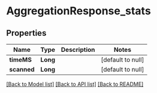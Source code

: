 # AggregationResponse_stats
## Properties

| Name | Type | Description | Notes |
|------------ | ------------- | ------------- | -------------|
| **timeMS** | **Long** |  | [default to null] |
| **scanned** | **Long** |  | [default to null] |

[[Back to Model list]](../README.md#documentation-for-models) [[Back to API list]](../README.md#documentation-for-api-endpoints) [[Back to README]](../README.md)

